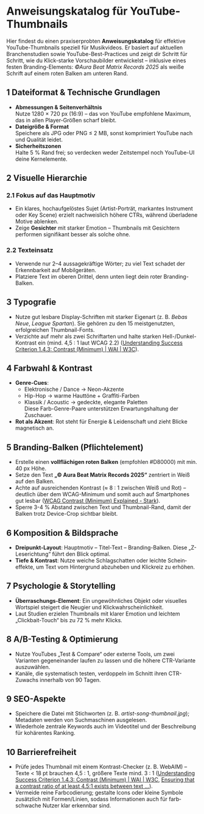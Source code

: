  # **Anweisungskatalog für YouTube-Thumbnails** 


Hier findest du einen praxis­erprobten **Anweisungskatalog** für effektive YouTube-Thumbnails speziell für Musikvideos. Er basiert auf aktuellen Branchen­studien sowie YouTube-Best-Practices und zeigt dir Schritt für Schritt, wie du Klick-starke Vorschaubilder entwickelst – inklusive eines festen Branding-Elements: *©Aura Beat Matrix Records 2025* als weiße Schrift auf einem roten Balken am unteren Rand. 

## 1  Dateiformat & Technische Grundlagen
- **Abmessungen & Seitenverhältnis**   
  Nutze 1280 × 720 px (16:9) – das von YouTube empfohlene Maximum, das in allen Player-Größen scharf bleibt.  
- **Dateigröße & Format**   
  Speichere als JPG oder PNG ≤ 2 MB, sonst komprimiert YouTube nach und Qualität leidet.  
- **Sicherheits­zonen**   
  Halte 5 % Rand frei; so verdecken weder Zeitstempel noch YouTube-UI deine Kernelemente.

## 2  Visuelle Hierarchie
### 2.1 Fokus auf das Hauptmotiv
- Ein klares, hoch­aufgelöstes Sujet (Artist-Porträt, markantes Instrument oder Key Scene) erzielt nachweislich höhere CTRs, während über­ladene Motive ablenken.  
- Zeige **Gesichter** mit starker Emotion – Thumbnails mit Gesichtern performen signifikant besser als solche ohne.

### 2.2 Text­einsatz
- Verwende nur 2–4 aussage­kräftige Wörter; zu viel Text schadet der Erkennbarkeit auf Mobil­geräten.  
- Platziere Text im oberen Drittel, denn unten liegt dein roter Branding-Balken.

## 3  Typografie
- Nutze gut lesbare Display-Schriften mit starker Eigen­art (z. B. *Bebas Neue*, *League Spartan*). Sie gehören zu den 15 meist­genutzten, erfolgreichen Thumbnail-Fonts.  
- Verzichte auf mehr als zwei Schrift­arten und halte starken Hell-/Dunkel-Kontrast ein (mind. 4,5 : 1 laut WCAG 2.2) ([Understanding Success Criterion 1.4.3: Contrast (Minimum) | WAI | W3C](https://www.w3.org/WAI/WCAG21/Understanding/contrast-minimum.html)).

## 4  Farbwahl & Kontrast
- **Genre-Cues**:  
  - Elektronische / Dance → Neon-Akzente  
  - Hip-Hop → warme Hauttöne + Graffiti-Farben  
  - Klassik / Acoustic → gedeckte, elegante Paletten  
  Diese Farb-Genre-Paare unterstützen Erwartungs­haltung der Zuschauer.  
- **Rot als Akzent**: Rot steht für Energie & Leidenschaft und zieht Blicke magne­tisch an.  

## 5  Branding-Balken (Pflicht­element)
- Erstelle einen **vollflächigen roten Balken** (empfohlen #D80000) mit min. 40 px Höhe.  
- Setze den Text **„© Aura Beat Matrix Records 2025“** zentriert in Weiß auf den Balken.  
- Achte auf ausreichenden Kontrast (≈ 8 : 1 zwischen Weiß und Rot) – deutlich über dem WCAG-Minimum und somit auch auf Smartphones gut lesbar ([WCAG Contrast (Minimum) Explained - Stark](https://www.getstark.co/wcag-explained/perceivable/distinguishable/contrast-minimum/)).  
- Sperre 3-4 % Abstand zwischen Text und Thumbnail-Rand, damit der Balken trotz Device-Crop sichtbar bleibt.

## 6  Komposition & Bildsprache
- **Dreipunkt-Layout**: Hauptmotiv – Titel-Text – Branding-Balken. Diese „Z-Leserichtung“ führt den Blick optimal.  
- **Tiefe & Kontrast**: Nutze weiche Schlagschatten oder leichte Schein­effekte, um Text vom Hintergrund abzuheben und Klick­reiz zu erhöhen.

## 7  Psychologie & Storytelling
- **Überraschungs-Element**: Ein ungewöhnliches Objekt oder visuelles Wortspiel steigert die Neugier und Klick­wahrscheinlichkeit.  
- Laut Studien erzielen Thumbnails mit klarer Emotion und leichtem „Clickbait-Touch“ bis zu 72 % mehr Klicks.  

## 8  A/B-Testing & Optimierung
- Nutze YouTubes „Test & Compare“ oder externe Tools, um zwei Varianten gegeneinander laufen zu lassen und die höhere CTR-Variante auszuwählen.  
- Kanäle, die systematisch testen, verdoppeln im Schnitt ihren CTR-Zuwachs innerhalb von 90 Tagen.

## 9  SEO-Aspekte
- Speichere die Datei mit Stich­worten (z. B. *artist-song-thumbnail.jpg*); Metadaten werden von Such­maschinen ausgelesen­.  
- Wiederhole zentrale Keywords auch im Videotitel und der Beschreibung für kohärentes Ranking.

## 10  Barrierefreiheit
- Prüfe jedes Thumbnail mit einem Kontrast-Checker (z. B. WebAIM) – Texte < 18 pt brauchen 4,5 : 1, größere Texte mind. 3 : 1 ([Understanding Success Criterion 1.4.3: Contrast (Minimum) | WAI | W3C](https://www.w3.org/WAI/WCAG21/Understanding/contrast-minimum.html), [Ensuring that a contrast ratio of at least 4.5:1 exists between text ...](https://www.w3.org/WAI/WCAG21/Techniques/general/G18)).  
- Vermeide reine Farb­codierung; gestalte Icons oder kleine Symbole zusätzlich mit Formen/Linien, sodass Informationen auch für farb­schwache Nutzer klar erkennbar sind.

